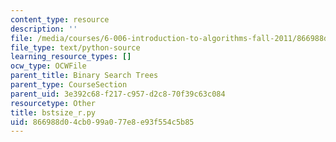 ```yaml
---
content_type: resource
description: ''
file: /media/courses/6-006-introduction-to-algorithms-fall-2011/866988d04cb099a077e8e93f554c5b85_bstsize_r.py
file_type: text/python-source
learning_resource_types: []
ocw_type: OCWFile
parent_title: Binary Search Trees
parent_type: CourseSection
parent_uid: 3e392c68-f217-c957-d2c8-70f39c63c084
resourcetype: Other
title: bstsize_r.py
uid: 866988d0-4cb0-99a0-77e8-e93f554c5b85
---
```

